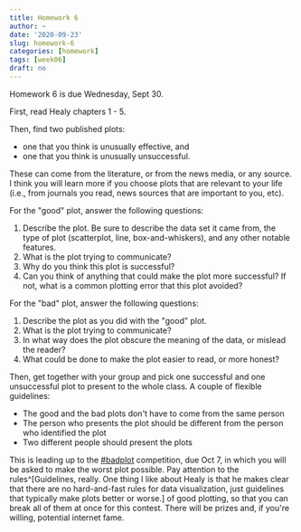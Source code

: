 ```yaml
---
title: Homework 6
author: ~
date: '2020-09-23'
slug: homework-6
categories: [homework]
tags: [week06]
draft: no
---
```


Homework 6 is due Wednesday, Sept 30.

<!--more-->

First, read Healy chapters 1 - 5.

Then, find two published plots: 

* one that you think is unusually effective, and
* one that you think is unusually unsuccessful. 

These can come from the literature, or from the news media, or any source. I think you will learn more if you choose plots that are relevant to your life (i.e., from journals you read, news sources that are important to you, etc). 

For the "good" plot, answer the following questions:

1. Describe the plot. Be sure to describe the data set it came from, the type of plot (scatterplot, line, box-and-whiskers), and any other notable features.
2. What is the plot trying to communicate?
3. Why do you think this plot is successful?
4. Can you think of anything that could make the plot more successful? If not, what is a common plotting error that this plot avoided?

For the "bad" plot, answer the following questions:

1. Describe the plot as you did with the "good" plot.
2. What is the plot trying to communicate?
3. In what way does the plot obscure the meaning of the data, or mislead the reader?
4. What could be done to make the plot easier to read, or more honest?

Then, get together with your group and pick one successful and one unsuccessful plot to present to the whole class. A couple of flexible guidelines:

* The good and the bad plots don't have to come from the same person
* The person who presents the plot should be different from the person who identified the plot
* Two different people should present the plots

This is leading up to the [#badplot](https://twitter.com/drdrewsteen/status/1172547837046820864) competition, due Oct 7, in which you will be asked to make the worst plot possible. Pay attention to the rules^[Guidelines, really. One thing I like about Healy is that he makes clear that there are no hard-and-fast rules for data visualization, just guidelines that typically make plots better or worse.] of good plotting, so that you can break all of them at once for this contest. There will be prizes and, if you're willing, potential internet fame.


